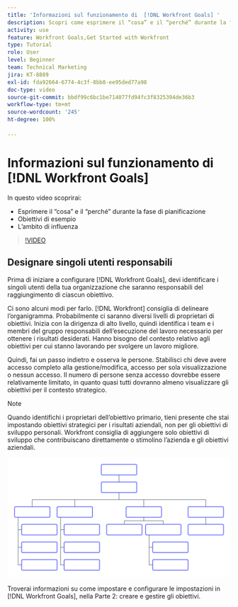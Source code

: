 ```yaml
---
title: 'Informazioni sul funzionamento di  [!DNL Workfront Goals] '
description: Scopri come esprimere il “cosa” e il “perché” durante la fase di pianificazione, gli obiettivi di esempio e l’ambito di influenza.
activity: use
feature: Workfront Goals,Get Started with Workfront
type: Tutorial
role: User
level: Beginner
team: Technical Marketing
jira: KT-8889
exl-id: fda92664-6774-4c3f-8bb8-ee95ded77a98
doc-type: video
source-git-commit: bbdf99c6bc1be714077fd94fc3f8325394de36b3
workflow-type: tm+mt
source-wordcount: '245'
ht-degree: 100%

---
```


# Informazioni sul funzionamento di [!DNL Workfront Goals]

In questo video scoprirai:

* Esprimere il “cosa” e il “perché” durante la fase di pianificazione
* Obiettivi di esempio
* L’ambito di influenza

>[!VIDEO](https://video.tv.adobe.com/v/335183/?quality=12&learn=on&enablevpops=1)

## Designare singoli utenti responsabili

Prima di iniziare a configurare [!DNL Workfront Goals], devi identificare i singoli utenti della tua organizzazione che saranno responsabili del raggiungimento di ciascun obiettivo.

Ci sono alcuni modi per farlo. [!DNL Workfront] consiglia di delineare l’organigramma. Probabilmente ci saranno diversi livelli di proprietari di obiettivi. Inizia con la dirigenza di alto livello, quindi identifica i team e i membri del gruppo responsabili dell’esecuzione del lavoro necessario per ottenere i risultati desiderati. Hanno bisogno del contesto relativo agli obiettivi per cui stanno lavorando per svolgere un lavoro migliore.

Quindi, fai un passo indietro e osserva le persone. Stabilisci chi deve avere accesso completo alla gestione/modifica, accesso per sola visualizzazione o nessun accesso. Il numero di persone senza accesso dovrebbe essere relativamente limitato, in quanto quasi tutti dovranno almeno visualizzare gli obiettivi per il contesto strategico.

>[!NOTE]
>
>Quando identifichi i proprietari dell’obiettivo primario, tieni presente che stai impostando obiettivi strategici per i risultati aziendali, non per gli obiettivi di sviluppo personali. Workfront consiglia di aggiungere solo obiettivi di sviluppo che contribuiscano direttamente o stimolino l’azienda e gli obiettivi aziendali.

![Organigramma vuoto](assets/01-workfront-goals-blank-org-chart.png)

Troverai informazioni su come impostare e configurare le impostazioni in [!DNL Workfront Goals], nella Parte 2: creare e gestire gli obiettivi.

<!--
URL for part 2 reference above
-->
